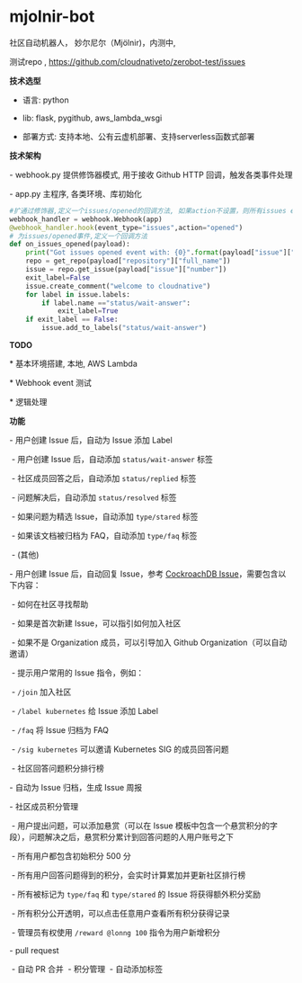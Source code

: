 # mjolnir-bot
社区自动机器人， 妙尔尼尔（Mjölnir)，内测中,

测试repo ,  https://github.com/cloudnativeto/zerobot-test/issues

**技术选型**

* 语言: python 
* lib: flask, pygithub, aws_lambda_wsgi 

* 部署方式: 支持本地、公有云虚机部署、支持serverless函数式部署



**技术架构**

\- webhook.py 提供修饰器模式, 用于接收 Github HTTP 回调，触发各类事件处理

\- app.py 主程序, 各类环境、库初始化

```python
#扩通过修饰器,定义一个issues/opened的回调方法, 如果action不设置，则所有issues event都将回调该方法
webhook_handler = webhook.Webhook(app)
@webhook_handler.hook(event_type="issues",action="opened")        
# 为issues/opened事件,定义一个回调方法
def on_issues_opened(payload):
    print("Got issues opened event with: {0}".format(payload["issue"]["number"]))
    repo = get_repo(payload["repository"]["full_name"])
    issue = repo.get_issue(payload["issue"]["number"])
    exit_label=False
    issue.create_comment("welcome to cloudnative")
    for label in issue.labels:
        if label.name =="status/wait-answer":
            exit_label=True
    if exit_label == False:
        issue.add_to_labels("status/wait-answer")
```





**TODO**

\* 基本环境搭建, 本地,  AWS Lambda

\* Webhook event 测试

\* 逻辑处理



**功能**

\- 用户创建 Issue 后，自动为 Issue 添加 Label

​    \- 用户创建 Issue 后，自动添加 `status/wait-answer` 标签

​    \- 社区成员回答之后，自动添加 `status/replied` 标签

​    \- 问题解决后，自动添加 `status/resolved` 标签

​    \- 如果问题为精选 Issue，自动添加 `type/stared` 标签

​    \- 如果该文档被归档为 FAQ，自动添加 `type/faq` 标签

​    \- (其他)

\- 用户创建 Issue 后，自动回复 Issue，参考 [CockroachDB Issue](https://github.com/cockroachdb/cockroach/issues/53634#issuecomment-683320588)，需要包含以下内容：

​    \- 如何在社区寻找帮助

​    \- 如果是首次新建 Issue，可以指引如何加入社区

​    \- 如果不是 Organization 成员，可以引导加入 Github Organization（可以自动邀请）

​    \- 提示用户常用的 Issue 指令，例如：

​        \- `/join`  加入社区

​        \- `/label kubernetes` 给 Issue 添加 Label

​        \- `/faq` 将 Issue 归档为 FAQ

​        \- `/sig kubernetes` 可以邀请 Kubernetes SIG 的成员回答问题

​    \- 社区回答问题积分排行榜

\- 自动为 Issue 归档，生成 Issue 周报

\- 社区成员积分管理

​    \- 用户提出问题，可以添加悬赏（可以在 Issue 模板中包含一个悬赏积分的字段），问题解决之后，悬赏积分累计到回答问题的人用户账号之下

​    \- 所有用户都包含初始积分 500 分

​    \- 所有用户回答问题得到的积分，会实时计算累加并更新社区排行榜

​    \- 所有被标记为 `type/faq` 和 `type/stared` 的 Issue 将获得额外积分奖励

​    \- 所有积分公开透明，可以点击任意用户查看所有积分获得记录

​    \- 管理员有权使用 `/reward @lonng 100` 指令为用户新增积分

\- pull request

​    \- 自动 PR 合并
​    \- 积分管理
​    \- 自动添加标签







